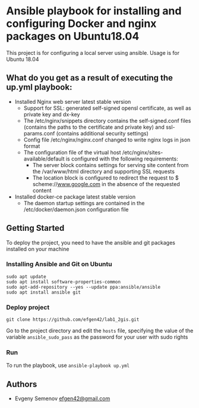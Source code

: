 #  Ansible playbook for installing and configuring Docker and nginx packages on Ubuntu18.04
This project is for configuring a local server using ansible. Usage is for Ubuntu 18.04
## What do you get as a result of executing the up.yml playbook:
- Installed Nginx web server latest stable version
    - Support for SSL: generated self-signed opensl certificate, as well as private key and dx-key
    - The /etc/nginx/snippets directory contains the self-signed.conf files (contains the paths to the certificate and private key) and ssl-params.conf (contains additional security settings)
    - Config file /etc/nginx/nginx.conf changed to write nginx logs in json format
    - The configuration file of the virtual host /etc/nginx/sites-available/default is configured with the following requirements:
        - The server block contains settings for serving site content from the /var/www/html directory and supporting SSL requests
        - The location block is configured to redirect the request to $ scheme://www.google.com in the absence of the requested content
- Installed docker-ce package latest stable version
    - The daemon startup settings are contained in the /etc/docker/daemon.json configuration file
## Getting Started
To deploy the project, you need to have the ansible and git packages installed on your machine
### Installing Ansible and Git on Ubuntu  
    sudo apt update
    sudo apt install software-properties-common
    sudo apt-add-repository --yes --update ppa:ansible/ansible
    sudo apt install ansible git
### Deploy project
    git clone https://github.com/efgen42/lab1_2gis.git
Go to the project directory and edit the `hosts` file, specifying the value of the variable `ansible_sudo_pass` as the password for your user with sudo rights
### Run
To run the playbook, use `ansible-playbook up.yml`
## Authors  
  
- Evgeny Semenov [efgen42@gmail.com](mailto:efgen42@gmail.com)

